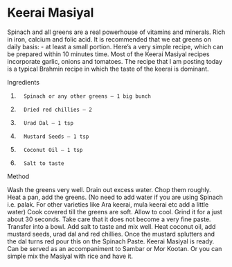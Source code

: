 #  Keerai Masiyal

Spinach and all greens are a real powerhouse of vitamins and minerals. Rich in iron, calcium and folic acid. It is recommended that we eat greens on daily basis: - at least a small portion.
Here’s a very simple recipe, which can be prepared within 10 minutes time. Most of the Keerai Masiyal recipes incorporate garlic, onions and tomatoes. The recipe that I am posting today is a typical Brahmin recipe in which the taste of the keerai is dominant.

Ingredients

1.       Spinach or any other greens – 1 big bunch
2.       Dried red chillies – 2
3.       Urad Dal – 1 tsp
4.       Mustard Seeds – 1 tsp
5.       Coconut Oil – 1 tsp
6.       Salt to taste


Method

Wash the greens very well. Drain out excess water. Chop them roughly.
Heat a pan, add the greens. (No need to add water if you are using Spinach i.e. palak. For other varieties like Ara keerai, mula keerai etc add a little water) Cook covered till the greens are soft.
Allow to cool. Grind it for a just about 30 seconds. Take care that it does not become a very fine paste.
Transfer into a bowl. Add salt to taste and mix well.
Heat coconut oil, add mustard seeds, urad dal and red chillies. Once the mustard splutters and the dal turns red pour this on the Spinach Paste.
Keerai Masiyal is ready. Can be served as an accompaniment to Sambar or Mor Kootan. Or you can simple mix the Masiyal with rice and have it.